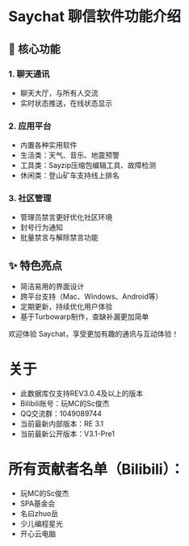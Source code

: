 # Saychat 聊信软件功能介绍

## 📱 核心功能

### 1. 聊天通讯
- 聊天大厅，与所有人交流
- 实时状态推送，在线状态显示

### 2. 应用平台
- 内置各种实用软件
- 生活类：天气、音乐、地震预警
- 工具类：Sayzip压缩包编辑工具、故障检测
- 休闲类：登山矿车支持线上排名

### 3. 社区管理
- 管理员禁言更好优化社区环境
- 封号行为通知
- 批量禁言与解除禁言功能

## ✨ 特色亮点
- 简洁易用的界面设计
- 跨平台支持（Mac、Windows、Android等）
- 定期更新，持续优化用户体验
- 基于Turbowarp制作，查缺补漏更加简单

欢迎体验 Saychat，享受更加有趣的通讯与互动体验！

# 关于
- 此数据库仅支持REV3.0.4及以上的版本
- Bilibili账号：玩MC的Sc俊杰
- QQ交流群：1049089744
- 当前最新内部版本：RE 3.1
- 当前最新公开版本：V3.1-Pre1

# 所有贡献者名单（Bilibili）：
- 玩MC的Sc俊杰
- SPA基金会
- 名曰zhuo岳
- 少儿编程星光
- 开心云电脑
